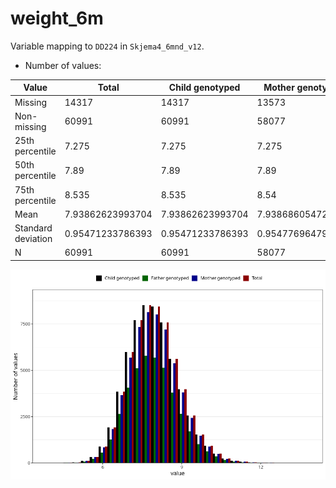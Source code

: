 # weight_6m
Variable mapping to `DD224` in `Skjema4_6mnd_v12`.
- Number of values:

| Value | Total | Child genotyped | Mother genotyped | Father genotyped |
| ----- | ----- | --------------- | ---------------- | ---------------- |
| Missing | 14317 | 14317 | 13573 | 9025 |
| Non-missing | 60991 | 60991 | 58077 | 41059 |
| 25th percentile | 7.275 | 7.275 | 7.275 | 7.27 |
| 50th percentile | 7.89 | 7.89 | 7.89 | 7.89 |
| 75th percentile | 8.535 | 8.535 | 8.54 | 8.53 |
| Mean | 7.93862623993704 | 7.93862623993704 | 7.93868605472046 | 7.9365223458925 |
| Standard deviation | 0.95471233786393 | 0.95471233786393 | 0.954776964791958 | 0.951544624080722 |
| N | 60991 | 60991 | 58077 | 41059 |



![](weight_6m_n.png)



